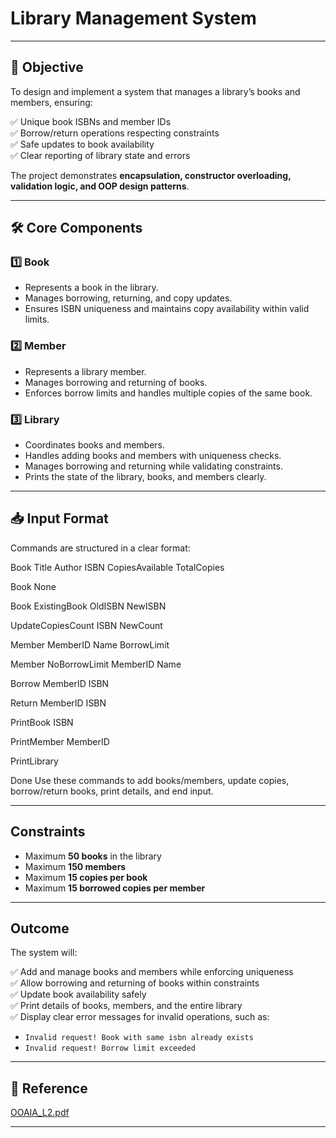 # Library Management System

---

## 🎯 Objective

To design and implement a system that manages a library’s books and members, ensuring:

✅ Unique book ISBNs and member IDs  
✅ Borrow/return operations respecting constraints  
✅ Safe updates to book availability  
✅ Clear reporting of library state and errors

The project demonstrates **encapsulation, constructor overloading, validation logic, and OOP design patterns**.

---

## 🛠️ Core Components

### 1️⃣ Book

- Represents a book in the library.
- Manages borrowing, returning, and copy updates.
- Ensures ISBN uniqueness and maintains copy availability within valid limits.

### 2️⃣ Member

- Represents a library member.
- Manages borrowing and returning of books.
- Enforces borrow limits and handles multiple copies of the same book.

### 3️⃣ Library

- Coordinates books and members.
- Handles adding books and members with uniqueness checks.
- Manages borrowing and returning while validating constraints.
- Prints the state of the library, books, and members clearly.

---

## 📥 Input Format

Commands are structured in a clear format:

Book
Title Author ISBN CopiesAvailable TotalCopies

Book
None

Book
ExistingBook OldISBN NewISBN

UpdateCopiesCount
ISBN NewCount

Member
MemberID Name BorrowLimit

Member
NoBorrowLimit MemberID Name

Borrow
MemberID ISBN

Return
MemberID ISBN

PrintBook
ISBN

PrintMember
MemberID

PrintLibrary

Done
Use these commands to add books/members, update copies, borrow/return books, print details, and end input.

---

## Constraints

- Maximum **50 books** in the library
- Maximum **150 members**
- Maximum **15 copies per book**
- Maximum **15 borrowed copies per member**

---

## Outcome

The system will:

✅ Add and manage books and members while enforcing uniqueness  
✅ Allow borrowing and returning of books within constraints  
✅ Update book availability safely  
✅ Print details of books, members, and the entire library  
✅ Display clear error messages for invalid operations, such as:
- `Invalid request! Book with same isbn already exists`
- `Invalid request! Borrow limit exceeded`


---

## 📄 Reference

[OOAIA_L2.pdf](https://github.com/user-attachments/files/21109682/OOAIA_L2.pdf)

---
